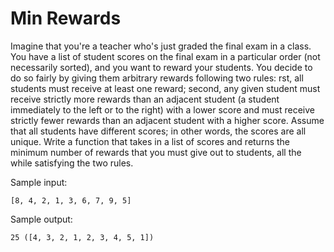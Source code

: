 # Min Rewards

Imagine that you're a teacher who's just graded the final exam in a class. You have a list of student scores on the final exam in a particular order (not necessarily
sorted), and you want to reward your students. You decide to do so fairly by giving them arbitrary rewards following two rules: rst, all students must receive at
least one reward; second, any given student must receive strictly more rewards than an adjacent student (a student immediately to the left or to the right) with a
lower score and must receive strictly fewer rewards than an adjacent student with a higher score. Assume that all students have different scores; in other words,
the scores are all unique. Write a function that takes in a list of scores and returns the minimum number of rewards that you must give out to students, all the
while satisfying the two rules.


Sample input:
```
[8, 4, 2, 1, 3, 6, 7, 9, 5]
```

Sample output:
```
25 ([4, 3, 2, 1, 2, 3, 4, 5, 1])
```